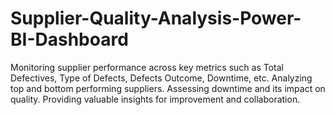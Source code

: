 # Supplier-Quality-Analysis-Power-BI-Dashboard
Monitoring supplier performance across key metrics such as Total Defectives, Type of Defects, Defects Outcome, Downtime, etc. Analyzing top and bottom performing suppliers. Assessing downtime and its impact on quality. Providing valuable insights for improvement and collaboration.
